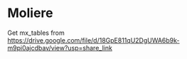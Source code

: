 # Moliere
Get mx_tables from https://drive.google.com/file/d/18GpE811qU2DgUWA6b9k-m9pi0ajcdbav/view?usp=share_link
